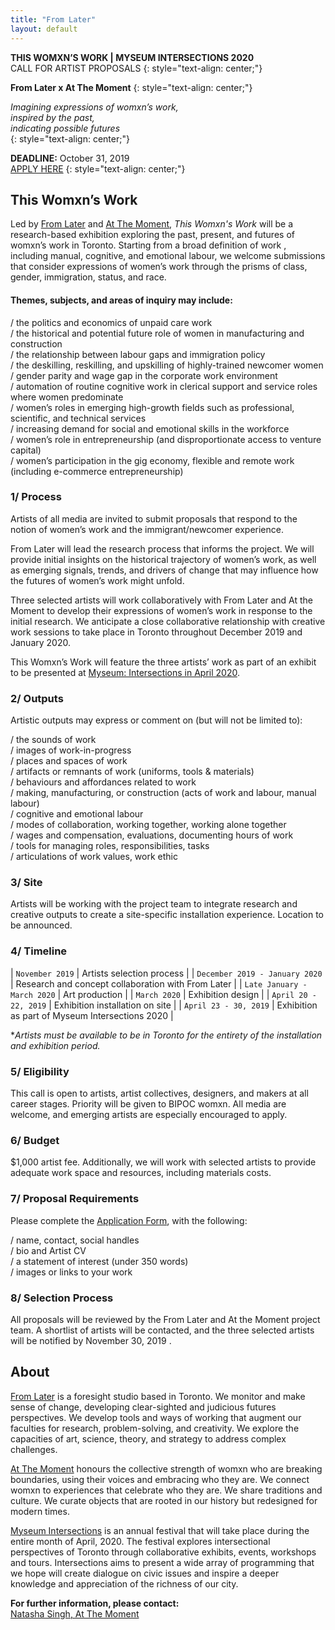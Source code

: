 ```yaml
---
title: "From Later"
layout: default
---
```



**THIS WOMXN’S WORK | MYSEUM INTERSECTIONS 2020**  
CALL FOR ARTIST PROPOSALS
{: style="text-align: center;"}

**From Later x At The Moment**
{: style="text-align: center;"}

*Imagining expressions of womxn’s work,*  
*inspired by the past,*  
*indicating possible futures*  
{: style="text-align: center;"}

**DEADLINE:** October 31, 2019  
[APPLY HERE](https://forms.gle/6cWpfrMFvYJrgYLA9)
{: style="text-align: center;"}

## This Womxn’s Work
Led by [From Later](https://www.fromlater.com) and [At The Moment](https://atthemomentonline.co/), *This Womxn's Work* will be a research-based exhibition exploring the past, present, and futures of womxn’s work in Toronto. Starting from a broad definition of work , including manual, cognitive, and emotional labour, we welcome submissions that consider expressions of women’s work through the prisms of class, gender, immigration, status, and race.

#### Themes, subjects, and areas of inquiry may include:
/ the politics and economics of unpaid care work  
/ the historical and potential future role of women in manufacturing and construction  
/ the relationship between labour gaps and immigration policy  
/ the deskilling, reskilling, and upskilling of highly-trained newcomer women  
/ gender parity and wage gap in the corporate work environment  
/ automation of routine cognitive work in clerical support and service roles where women predominate  
/ women’s roles in emerging high-growth fields such as professional, scientific, and technical services  
/ increasing demand for social and emotional skills in the workforce  
/ women’s role in entrepreneurship (and disproportionate access to venture capital)  
/ women’s participation in the gig economy, flexible and remote work (including e-commerce entrepreneurship)  

### 1/ Process
Artists of all media are invited to submit proposals that respond to the notion of women’s work and the immigrant/newcomer experience.  

From Later will lead the research process that informs the project. We will provide initial insights
on the historical trajectory of women’s work, as well as emerging signals, trends, and drivers of
change that may influence how the futures of women’s work might unfold.  

Three selected artists will work collaboratively with From Later and At the Moment to develop
their expressions of women’s work in response to the initial research. We anticipate a close
collaborative relationship with creative work sessions to take place in Toronto throughout
December 2019 and January 2020.  

This Womxn’s Work will feature the three artists’ work as part of an exhibit to be presented at
[Myseum: Intersections in April 2020](http://www.myseumoftoronto.com/program/myseum-intersections/).  

### 2/ Outputs
Artistic outputs may express or comment on (but will not be limited to):  

/ the sounds of work  
/ images of work-in-progress  
/ places and spaces of work  
/ artifacts or remnants of work (uniforms, tools & materials)  
/ behaviours and affordances related to work  
/ making, manufacturing, or construction (acts of work and labour, manual labour)  
/ cognitive and emotional labour  
/ modes of collaboration, working together, working alone together  
/ wages and compensation, evaluations, documenting hours of work  
/ tools for managing roles, responsibilities, tasks  
/ articulations of work values, work ethic  

### 3/ Site
Artists will be working with the project team to integrate research and creative outputs to create a site-specific installation experience. Location to be announced.  

### 4/ Timeline

| `November 2019` | Artists selection process |
| `December 2019 - January 2020` | Research and concept collaboration with From Later |
| `Late January - March 2020` | Art production |
| `March 2020` | Exhibition design |
| `April 20 - 22, 2019` | Exhibition installation on site |
| `April 23 - 30, 2019` | Exhibition as part of Myseum Intersections 2020 |

\**Artists must be available to be in Toronto for the entirety of the installation and exhibition period.*

### 5/ Eligibility
This call is open to artists, artist collectives, designers, and makers at all career stages. Priority will be given to BIPOC womxn. All media are welcome, and emerging artists are especially encouraged to apply.  

### 6/ Budget
$1,000 artist fee. Additionally, we will work with selected artists to provide adequate work space
and resources, including materials costs.

### 7/ Proposal Requirements
Please complete the [Application Form](https://forms.gle/6cWpfrMFvYJrgYLA9), with the following:  

/ name, contact, social handles    
/ bio and Artist CV  
/ a statement of interest (under 350 words)  
/ images or links to your work  

### 8/ Selection Process
All proposals will be reviewed by the From Later and At the Moment project team. A shortlist of
artists will be contacted, and the three selected artists will be notified by November 30, 2019 .

## About
[From Later](http://www.fromlater.com) is a foresight studio based in Toronto. We monitor and make sense of change, developing clear-sighted and judicious futures perspectives. We develop tools and ways of working that augment our faculties for research, problem-solving, and creativity. We explore the capacities of art, science, theory, and strategy to address complex challenges.  

[At The Moment](https://atthemomentonline.co/) honours the collective strength of womxn who are breaking boundaries, using their voices and embracing who they are. We connect womxn to experiences that celebrate who they are. We share traditions and culture. We curate objects  that are rooted in our history but redesigned for modern times.  

[Myseum Intersections](http://www.myseumoftoronto.com/program/myseum-intersections/) is an annual festival that will take place during the entire month of April, 2020. The festival explores intersectional perspectives of Toronto through collaborative exhibits, events, workshops and tours. Intersections aims to present a wide array of programming that we hope will create dialogue on civic issues and inspire a deeper knowledge and appreciation of the richness of our city.

**For further information, please contact:**  
[Natasha Singh, At The Moment](mailto:info.atm.online@gmail.com)